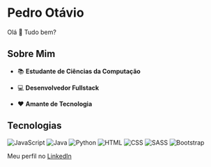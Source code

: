# Pedro Otávio

Olá 👋 Tudo bem?

## Sobre Mim
- 📚 **Estudante de Ciências da Computação**

- 💻 **Desenvolvedor Fullstack**

- ❤️ **Amante de Tecnologia**

## Tecnologias
![JavaScript](https://img.shields.io/badge/-JavaScript-232323?style=flat&labelColor=000000&logo=javascript&logoColor=F7DF1E)
![Java](https://img.shields.io/badge/-Java-232323?style=flat&labelColor=000000&logo=java&logoColor=F7DF1C&logo=cafe)
![Python](https://img.shields.io/badge/-Python-232323?style=flat&labelColor=000000&logo=python&logoColor=3776AB)
![HTML](https://img.shields.io/badge/-HTML-232323?style=flat&labelColor=000000&logo=html5&logoColor=E34F26)
![CSS](https://img.shields.io/badge/-CSS-232323?style=flat&labelColor=000000&logo=css3&logoColor=1572B6)
![SASS](https://img.shields.io/badge/-SASS-232323?style=flat&labelColor=000000&logo=sass&logoColor=CC6699)
![Bootstrap](https://img.shields.io/badge/-Bootstrap-232323?style=flat&labelColor=000000&logo=bootstrap&logoColor=563D7C)



Meu perfil no [LinkedIn](https://www.linkedin.com/in/pedro-otavio-bezerra/)
